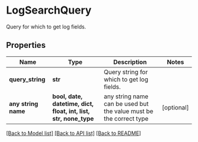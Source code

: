 # LogSearchQuery

Query for which to get log fields.

## Properties
Name | Type | Description | Notes
------------ | ------------- | ------------- | -------------
**query_string** | **str** | Query string for which to get log fields. | 
**any string name** | **bool, date, datetime, dict, float, int, list, str, none_type** | any string name can be used but the value must be the correct type | [optional]

[[Back to Model list]](../README.md#documentation-for-models) [[Back to API list]](../README.md#documentation-for-api-endpoints) [[Back to README]](../README.md)


